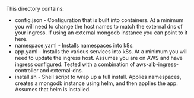 This directory contains:

- config.json - Configuration that is built into containers. At a minimum you will need to change the host names to match the external dns of your ingress.  If using an external mongodb instance you can point to it here.
- namespace.yaml - Installs namespaces into k8s.
- app.yaml - Installs the various services into k8s. At a minimum you will need to update the ingress host.  Assumes you are on AWS and have ingress configured. Tested with a combination of aws-alb-ingress-controller and external-dns.
- install.sh - Shell script to wrap up a full install.  Applies namespaces, creates a mongodb instance using helm, and then applies the app.  Assumes that helm is installed.
